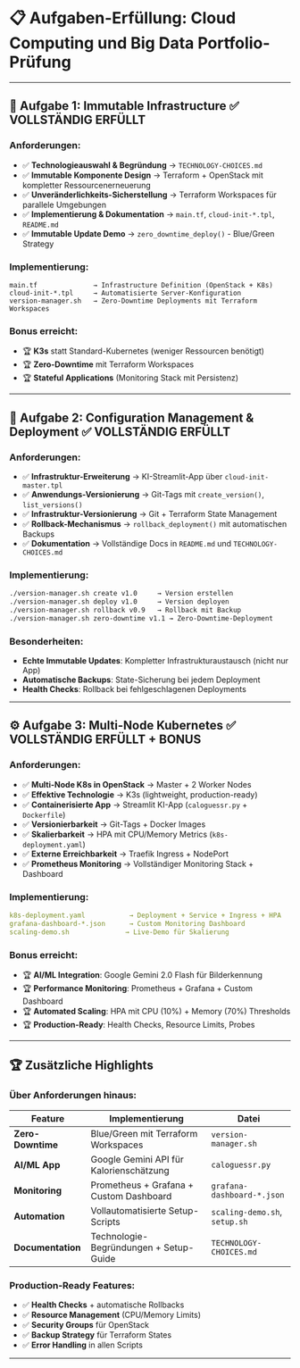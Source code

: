 # 📋 Aufgaben-Erfüllung: Cloud Computing und Big Data Portfolio-Prüfung

---

## 🎯 **Aufgabe 1: Immutable Infrastructure** ✅ **VOLLSTÄNDIG ERFÜLLT**

### **Anforderungen:**
- ✅ **Technologieauswahl & Begründung** → `TECHNOLOGY-CHOICES.md` 
- ✅ **Immutable Komponente Design** → Terraform + OpenStack mit kompletter Ressourcenerneuerung
- ✅ **Unveränderlichkeits-Sicherstellung** → Terraform Workspaces für parallele Umgebungen
- ✅ **Implementierung & Dokumentation** → `main.tf`, `cloud-init-*.tpl`, `README.md`
- ✅ **Immutable Update Demo** → `zero_downtime_deploy()` - Blue/Green Strategy

### **Implementierung:**
```
main.tf              → Infrastructure Definition (OpenStack + K8s)
cloud-init-*.tpl     → Automatisierte Server-Konfiguration  
version-manager.sh   → Zero-Downtime Deployments mit Terraform Workspaces
```

### **Bonus erreicht:**
- 🏆 **K3s** statt Standard-Kubernetes (weniger Ressourcen benötigt)
- 🏆 **Zero-Downtime** mit Terraform Workspaces
- 🏆 **Stateful Applications** (Monitoring Stack mit Persistenz)

---

## 🔄 **Aufgabe 2: Configuration Management & Deployment** ✅ **VOLLSTÄNDIG ERFÜLLT**

### **Anforderungen:**
- ✅ **Infrastruktur-Erweiterung** → KI-Streamlit-App über `cloud-init-master.tpl`
- ✅ **Anwendungs-Versionierung** → Git-Tags mit `create_version()`, `list_versions()`
- ✅ **Infrastruktur-Versionierung** → Git + Terraform State Management
- ✅ **Rollback-Mechanismus** → `rollback_deployment()` mit automatischen Backups
- ✅ **Dokumentation** → Vollständige Docs in `README.md` und `TECHNOLOGY-CHOICES.md`

### **Implementierung:**
```bash
./version-manager.sh create v1.0     → Version erstellen
./version-manager.sh deploy v1.0     → Version deployen  
./version-manager.sh rollback v0.9   → Rollback mit Backup
./version-manager.sh zero-downtime v1.1 → Zero-Downtime-Deployment
```

### **Besonderheiten:**
- **Echte Immutable Updates**: Kompletter Infrastrukturaustausch (nicht nur App)
- **Automatische Backups**: State-Sicherung bei jedem Deployment
- **Health Checks**: Rollback bei fehlgeschlagenen Deployments

---

## ⚙️ **Aufgabe 3: Multi-Node Kubernetes** ✅ **VOLLSTÄNDIG ERFÜLLT + BONUS**

### **Anforderungen:**
- ✅ **Multi-Node K8s in OpenStack** → Master + 2 Worker Nodes
- ✅ **Effektive Technologie** → K3s (lightweight, production-ready)
- ✅ **Containerisierte App** → Streamlit KI-App (`caloguessr.py` + `Dockerfile`)
- ✅ **Versionierbarkeit** → Git-Tags + Docker Images
- ✅ **Skalierbarkeit** → HPA mit CPU/Memory Metrics (`k8s-deployment.yaml`)
- ✅ **Externe Erreichbarkeit** → Traefik Ingress + NodePort
- ✅ **Prometheus Monitoring** → Vollständiger Monitoring Stack + Dashboard

### **Implementierung:**
```yaml
k8s-deployment.yaml           → Deployment + Service + Ingress + HPA
grafana-dashboard-*.json      → Custom Monitoring Dashboard
scaling-demo.sh              → Live-Demo für Skalierung
```

### **Bonus erreicht:**
- 🏆 **AI/ML Integration**: Google Gemini 2.0 Flash für Bilderkennung
- 🏆 **Performance Monitoring**: Prometheus + Grafana + Custom Dashboard
- 🏆 **Automated Scaling**: HPA mit CPU (10%) + Memory (70%) Thresholds
- 🏆 **Production-Ready**: Health Checks, Resource Limits, Probes

---

## 🏆 **Zusätzliche Highlights**

### **Über Anforderungen hinaus:**
| Feature | Implementierung | Datei |
|---------|----------------|-------|
| **Zero-Downtime** | Blue/Green mit Terraform Workspaces | `version-manager.sh` |
| **AI/ML App** | Google Gemini API für Kalorienschätzung | `caloguessr.py` |
| **Monitoring** | Prometheus + Grafana + Custom Dashboard | `grafana-dashboard-*.json` |
| **Automation** | Vollautomatisierte Setup-Scripts | `scaling-demo.sh`, `setup.sh` |
| **Documentation** | Technologie-Begründungen + Setup-Guide | `TECHNOLOGY-CHOICES.md` |

### **Production-Ready Features:**
- ✅ **Health Checks** + automatische Rollbacks
- ✅ **Resource Management** (CPU/Memory Limits)
- ✅ **Security Groups** für OpenStack
- ✅ **Backup Strategy** für Terraform States
- ✅ **Error Handling** in allen Scripts

---
